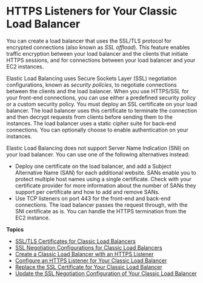 # HTTPS Listeners for Your Classic Load Balancer<a name="elb-https-load-balancers"></a>

You can create a load balancer that uses the SSL/TLS protocol for encrypted connections \(also known as *SSL offload*\)\. This feature enables traffic encryption between your load balancer and the clients that initiate HTTPS sessions, and for connections between your load balancer and your EC2 instances\.

Elastic Load Balancing uses Secure Sockets Layer \(SSL\) negotiation configurations, known as *security policies*, to negotiate connections between the clients and the load balancer\. When you use HTTPS/SSL for your front\-end connections, you can use either a predefined security policy or a custom security policy\. You must deploy an SSL certificate on your load balancer\. The load balancer uses this certificate to terminate the connection and then decrypt requests from clients before sending them to the instances\. The load balancer uses a static cipher suite for back\-end connections\. You can optionally choose to enable authentication on your instances\.

Elastic Load Balancing does not support Server Name Indication \(SNI\) on your load balancer\. You can use one of the following alternatives instead:
+ Deploy one certificate on the load balancer, and add a Subject Alternative Name \(SAN\) for each additional website\. SANs enable you to protect multiple host names using a single certificate\. Check with your certificate provider for more information about the number of SANs they support per certificate and how to add and remove SANs\.
+ Use TCP listeners on port 443 for the front\-end and back\-end connections\. The load balancer passes the request through, with the SNI certificate as is\. You can handle the HTTPS termination from the EC2 instance\.

**Topics**
+ [SSL/TLS Certificates for Classic Load Balancers](ssl-server-cert.md)
+ [SSL Negotiation Configurations for Classic Load Balancers](elb-ssl-security-policy.md)
+ [Create a Classic Load Balancer with an HTTPS Listener](elb-create-https-ssl-load-balancer.md)
+ [Configure an HTTPS Listener for Your Classic Load Balancer](elb-add-or-delete-listeners.md)
+ [Replace the SSL Certificate for Your Classic Load Balancer](elb-update-ssl-cert.md)
+ [Update the SSL Negotiation Configuration of Your Classic Load Balancer](ssl-config-update.md)